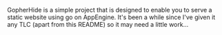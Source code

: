GopherHide is a simple project that is designed to enable you to serve a static website using go on AppEngine.  It's been a while since I've given it any TLC (apart from this README) so it may need a little work...